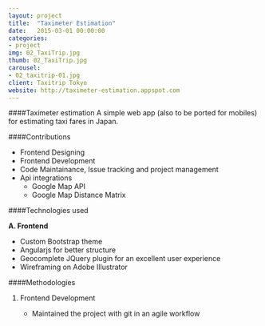 ```yaml
---
layout: project
title:  "Taximeter Estimation"
date:   2015-03-01 00:00:00
categories:
- project
img: 02_TaxiTrip.jpg
thumb: 02_TaxiTrip.jpg
carousel:
- 02_taxitrip-01.jpg
client: Taxitrip Tokyo
website: http://taximeter-estimation.appspot.com
---
```

####Taximeter estimation
A simple web app (also to be ported for mobiles) for estimating taxi fares in Japan. 

####Contributions

- Frontend Designing
- Frontend Development
- Code Maintainance, Issue tracking and project management
- Api integrations
	- Google Map API
	- Google Map Distance Matrix 

####Technologies used

**A. Frontend**

   - Custom Bootstrap theme
   - Angularjs for better structure
   - Geocomplete JQuery plugin for an excellent user experience
   - Wireframing on Adobe Illustrator

####Methodologies

1. Frontend Development

   - Maintained the project with git in an agile workflow
